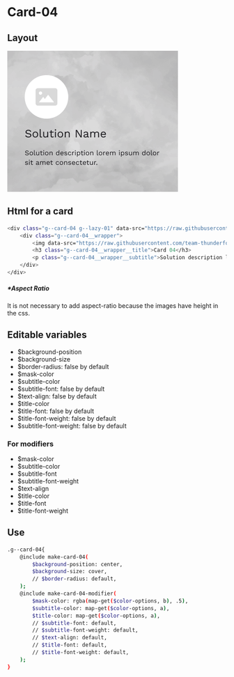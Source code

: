 # Card-04

## Layout

![alt text][card-04]

[card-04]: /src/img/global-components/card/card-04.png

## Html for a card

```sh
<div class="g--card-04 g--lazy-01" data-src="https://raw.githubusercontent.com/team-thunderfoot/ui/main/src/img/global-components/card/card-bg-placeholder.jpg">
    <div class="g--card-04__wrapper">
        <img data-src="https://raw.githubusercontent.com/team-thunderfoot/ui/main/src/img/global-components/card/card-img-placeholder.png" src="/src/img/global-components/placeholder.jpg" alt="alt text" class="g--card-04__wrapper__media g--lazy-01">
        <h3 class="g--card-04__wrapper__title">Card 04</h3>
        <p class="g--card-04__wrapper__subtitle">Solution description lorem ipsum dolor sit amet consectetur.</p>
    </div>
</div>
```

##### \*Aspect Ratio

It is not necessary to add aspect-ratio because the images have height in the css.

## Editable variables

- $background-position
- $background-size
- $border-radius: false by default
- $mask-color
- $subtitle-color
- $subtitle-font: false by default
- $text-align: false by default
- $title-color
- $title-font: false by default
- $title-font-weight: false by default
- $subtitle-font-weight: false by default

### For modifiers

- $mask-color
- $subtitle-color
- $subtitle-font
- $subtitle-font-weight
- $text-align
- $title-color
- $title-font
- $title-font-weight

## Use

```sh
.g--card-04{
    @include make-card-04(
        $background-position: center,
        $background-size: cover,
        // $border-radius: default,
    );
    @include make-card-04-modifier(
        $mask-color: rgba(map-get($color-options, b), .5),
        $subtitle-color: map-get($color-options, a),
        $title-color: map-get($color-options, a),
        // $subtitle-font: default,
        // $subtitle-font-weight: default,
        // $text-align: default,
        // $title-font: default,
        // $title-font-weight: default,
    );
}
```
